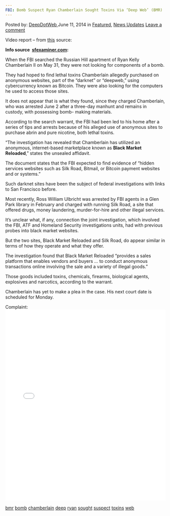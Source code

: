 ```yaml
---
FBI: Bomb Suspect Ryan Chamberlain Sought Toxins Via ‘Deep Web’ (BMR)
---
```

<article class="post-listing post-5975 post type-post status-publish format-standard has-post-thumbnail hentry  tag-bmr tag-bomb tag-chamberlain tag-deep tag-ryan tag-sought tag-suspect tag-toxins tag-web">
    <div class="post-inner">
        <span>Posted by: <a href="https://www.deepdotweb.com/author/admin/" title="">DeepDotWeb </a></span>
    <span>June 11, 2014</span>
    <span>in <a href="https://www.deepdotweb.com/category/deepdot-news/" rel="category tag">Featured</a>, <a href="https://www.deepdotweb.com/category/news-updates/" rel="category tag">News Updates</a></span>
    <span><a href="https://www.deepdotweb.com/2014/06/11/fbi-bomb-suspect-ryan-chamberlain-sought-toxins-via-deep-web-bmr/#respond">Leave a comment</a></span>
    </p>
    <div class="clear"></div>
    <div class="entry">
    <p>Video report &#8211; from <a href="http://sanfrancisco.cbslocal.com/2014/06/06/fbi-says-san-francisco-bomb-suspect-ryan-chamberlain-sought-toxins-ryan-kelly-chamberlain-ii-toxin-abrin-poison-explosives-dangerous-note-manifesto-manhunt/">this</a> source:<br />
    <script src="http://CBSSF.images.worldnow.com/interface/js/WNVideo.js?rnd=272712;hostDomain=video.sanfrancisco.cbslocal.com;playerWidth=620;playerHeight=349;isShowIcon=true;clipId=10244117;flvUri=;partnerclipid=;adTag=News;advertisingZone=CBS.SF%252Fworldnowplayer;enableAds=true;landingPage=;islandingPageoverride=false;playerType=STANDARD_EMBEDDEDscript;controlsType=overlay"></script></p>
    <p><strong>Info source  <a href="http://www.sfexaminer.com/sanfrancisco/silk-road-like-website-part-of-investigation-into-man-arrested-by-fbi-for-having-alleged-bomb-making-materials/Content?oid=2819736">sfexaminer.com</a>:</strong></p>
    <p>When the FBI searched the Russian Hill apartment of Ryan Kelly Chamberlain II on May 31, they were not looking for components of a bomb.</p>
    <p>They had hoped to find lethal toxins Chamberlain allegedly purchased on anonymous websites, part of the &#8220;darknet&#8221; or &#8220;deepweb,&#8221; using cybercurrency known as Bitcoin. They were also looking for the computers he used to access those sites.</p>
    <p>It does not appear that is what they found, since they charged Chamberlain, who was arrested June 2 after a three-day manhunt and remains in custody, with possessing bomb- making materials.</p>
    <p>According to the search warrant, the FBI had been led to his home after a series of tips and arrests because of his alleged use of anonymous sites to purchase abrin and pure nicotine, both lethal toxins.</p>
    <p>&#8220;The investigation has revealed that Chamberlain has utilized an anonymous, internet-based marketplace known as <strong>Black Market Reloaded</strong>,&#8221; states the unsealed affidavit.</p>
    <p>The document states that the FBI expected to find evidence of &#8220;hidden services websites such as Silk Road, Bitmail, or Bitcoin payment websites and or systems.&#8221;</p>
    <p>Such darknet sites have been the subject of federal investigations with links to San Francisco before.</p>
    <p>Most recently, Ross William Ulbricht was arrested by FBI agents in a Glen Park library in February and charged with running Silk Road, a site that offered drugs, money laundering, murder-for-hire and other illegal services.</p>
    <p>It&#8217;s unclear what, if any, connection the joint investigation, which involved the FBI, ATF and Homeland Security investigations units, had with previous probes into black market websites.</p>
    <p>But the two sites, Black Market Reloaded and Silk Road, do appear similar in terms of how they operate and what they offer.</p>
    <p>The investigation found that Black Market Reloaded &#8220;provides a sales platform that enables vendors and buyers &#8230; to conduct anonymous transactions online involving the sale and a variety of illegal goods.&#8221;</p>
    <p>Those goods included toxins, chemicals, firearms, biological agents, explosives and narcotics, according to the warrant.</p>
    <p>Chamberlain has yet to make a plea in the case. His next court date is scheduled for Monday.</p>
    <p>Complaint:<br />
    <iframe id="doc_7386" class="scribd_iframe_embed" src="//www.scribd.com/embeds/229251691/content?start_page=1&amp;view_mode=scroll&amp;show_recommendations=true" width="100%" height="600" frameborder="0" scrolling="no" data-auto-height="false" data-aspect-ratio="undefined"></iframe></p>
    </div>
    <a href="https://www.deepdotweb.com/tag/bmr/" rel="tag">bmr</a> <a href="https://www.deepdotweb.com/tag/bomb/" rel="tag">bomb</a> <a href="https://www.deepdotweb.com/tag/chamberlain/" rel="tag">chamberlain</a> <a href="https://www.deepdotweb.com/tag/deep/" rel="tag">deep</a> <a href="https://www.deepdotweb.com/tag/ryan/" rel="tag">ryan</a> <a href="https://www.deepdotweb.com/tag/sought/" rel="tag">sought</a> <a href="https://www.deepdotweb.com/tag/suspect/" rel="tag">suspect</a> <a href="https://www.deepdotweb.com/tag/toxins/" rel="tag">toxins</a> <a href="https://www.deepdotweb.com/tag/web/" rel="tag">web</a></span> <span style="display:none" class="updated">2014-06-11</span>
    <div style="display:none" class="vcard author" itemprop="author" itemscope itemtype="http://schema.org/Person"><strong class="fn" itemprop="name">
    </div>
</article>

